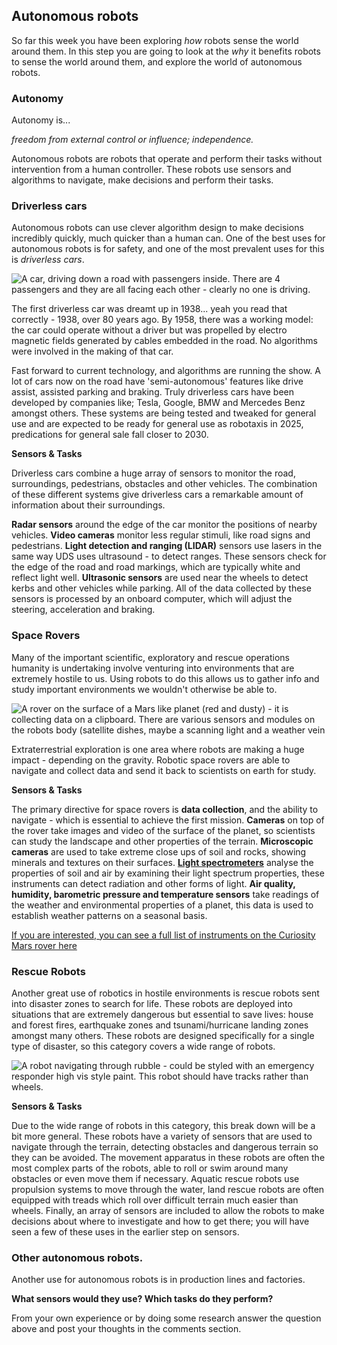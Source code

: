 [comment]: # (
Is this step open? Y/N
If so, short description of this step:
Related links:
Related files:
)

## Autonomous robots

So far this week you have been exploring *how* robots sense the world around them. In this step you are going to look at the *why* it benefits robots to sense the world around them, and explore the world of autonomous robots.

### Autonomy

Autonomy is...

*freedom from external control or influence; independence.*

Autonomous robots are robots that operate and perform their tasks without intervention from a human controller. These robots use sensors and algorithms to navigate, make decisions and perform their tasks.

### Driverless cars

Autonomous robots can use clever algorithm design to make decisions incredibly quickly, much quicker than a human can. One of the best uses for autonomous robots is for safety, and one of the most prevalent uses for this is *driverless cars*.

![A car, driving down a road with passengers inside. There are 4 passengers and they are all facing each other - clearly no one is driving. ](images/2_6-Driverless_Car)

The first driverless car was dreamt up in 1938... yeah you read that correctly - 1938, over 80 years ago. By 1958, there was a working model: the car could operate without a driver but was propelled by electro magnetic fields generated by cables embedded in the road. No algorithms were involved in the making of that car.

Fast forward to current technology, and algorithms are running the show. A lot of cars now on the road have 'semi-autonomous' features like drive assist, assisted parking and braking. Truly driverless cars have been developed by companies like; Tesla, Google, BMW and Mercedes Benz amongst others. These systems are being tested and tweaked for general use and are expected to be ready for general use as robotaxis in 2025, predications for general sale fall closer to 2030.

**Sensors & Tasks**

Driverless cars combine a huge array of sensors to monitor the road, surroundings, pedestrians, obstacles and other vehicles. The combination of these different systems give driverless cars a remarkable amount of information about their surroundings.

**Radar sensors** around the edge of the car monitor the positions of nearby vehicles. **Video cameras** monitor less regular stimuli, like road signs and pedestrians. **Light detection and ranging (LIDAR)** sensors use lasers in the same way UDS uses ultrasound - to detect ranges. These sensors check for the edge of the road and road markings, which are typically white and reflect light well. **Ultrasonic sensors** are used near the wheels to detect kerbs and other vehicles while parking. All of the data collected by these sensors is processed by an onboard computer, which will adjust the steering, acceleration and braking.

### Space Rovers

Many of the important scientific, exploratory and rescue operations humanity is undertaking involve venturing into environments that are extremely hostile to us. Using robots to do this allows us to gather info and study important environments we wouldn't otherwise be able to.

![A rover on the surface of a Mars like planet (red and dusty) - it is collecting data on a clipboard. There are various sensors and modules on the robots body (satellite dishes, maybe a scanning light and a weather vein](images/2_6-Exploring_Rover)

Extraterrestrial exploration is one area where robots are making a huge impact - depending on the gravity. Robotic space rovers are able to navigate and collect data and send it back to scientists on earth for study. 

**Sensors & Tasks**

The primary directive for space rovers is **data collection**, and the ability to navigate - which is essential to achieve the first mission. **Cameras** on top of the rover take images and video of the surface of the planet, so scientists can study the landscape and other properties of the terrain. **Microscopic cameras** are used to take extreme close ups of soil and rocks, showing minerals and textures on their surfaces. [**Light spectrometers**](https://sciencing.com/spectrometer-5372347.html) analyse the properties of soil and air by examining their light spectrum properties, these instruments can detect radiation and other forms of light. **Air quality, humidity, barometric pressure and temperature sensors** take readings of the weather and environmental properties of a planet, this data is used to establish weather patterns on a seasonal basis.  

[If you are interested, you can see a full list of instruments on the Curiosity Mars rover here](https://mars.nasa.gov/msl/spacecraft/instruments/summary/)

### Rescue Robots

Another great use of robotics in hostile environments is rescue robots sent into disaster zones to search for life. These robots are deployed into situations that are extremely dangerous but essential to save lives: house and forest fires, earthquake zones and tsunami/hurricane landing zones amongst many others. These robots are designed specifically for a single type of disaster, so this category covers a wide range of robots.

![A robot navigating through rubble - could be styled with an emergency responder high vis style paint. This robot should have tracks rather than wheels.](images/2_6-Rescue_Robot)

**Sensors & Tasks**

Due to the wide range of robots in this category, this break down will be a bit more general. These robots have a variety of sensors that are used to navigate through the terrain, detecting obstacles and dangerous terrain so they can be avoided. The movement apparatus in these robots are often the most complex parts of the robots, able to roll or swim around many obstacles or even move them if necessary. Aquatic rescue robots use propulsion systems to move through the water, land rescue robots are often equipped with treads which roll over difficult terrain much easier than wheels. Finally, an array of sensors are included to allow the robots to make decisions about where to investigate and how to get there; you will have seen a few of these uses in the earlier step on sensors.

### Other autonomous robots.

Another use for autonomous robots is in production lines and factories.

**What sensors would they use? Which tasks do they perform?**

From your own experience or by doing some research answer the question above and post your thoughts in the comments section.
